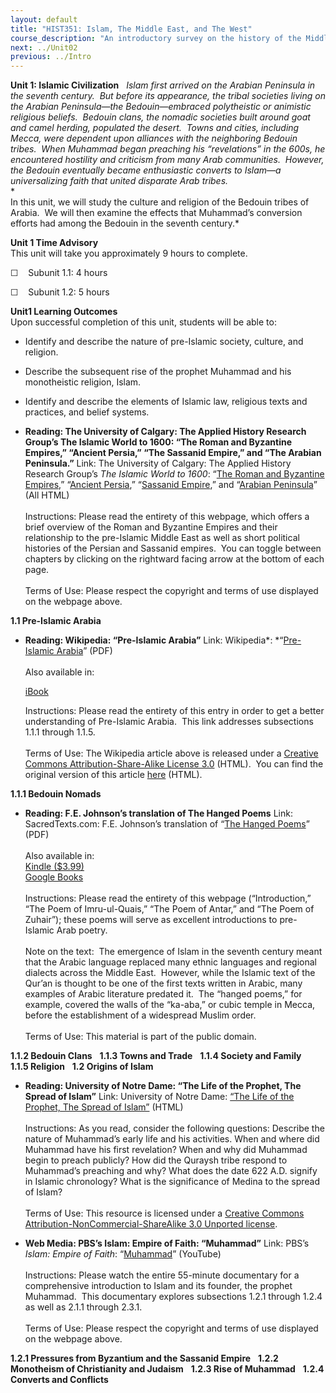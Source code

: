 ```yaml
---
layout: default
title: "HIST351: Islam, The Middle East, and The West"
course_description: "An introductory survey on the history of the Middle East from the rise of Islam in the 7th century to the present, with particular emphasis on the interactions between the Islamic world and the West."
next: ../Unit02
previous: ../Intro
---
```

**Unit 1: Islamic Civilization** <span id="1"></span> 
*Islam first arrived on the Arabian Peninsula in the seventh century. 
But before its appearance, the tribal societies living on the Arabian
Peninsula—the Bedouin—embraced polytheistic or animistic religious
beliefs.  Bedouin clans, the nomadic societies built around goat and
camel herding, populated the desert.  Towns and cities, including Mecca,
were dependent upon alliances with the neighboring Bedouin tribes.  When
Muhammad began preaching his “revelations” in the 600s, he encountered
hostility and criticism from many Arab communities.  However, the
Bedouin eventually became enthusiastic converts to Islam—a
universalizing faith that united disparate Arab tribes.*  
 *             
 In this unit, we will study the culture and religion of the Bedouin
tribes of Arabia.  We will then examine the effects that Muhammad’s
conversion efforts had among the Bedouin in the seventh century.*

**Unit 1 Time Advisory**  
This unit will take you approximately 9 hours to complete.  
  
 ☐    Subunit 1.1: 4 hours  
  
 ☐    Subunit 1.2: 5 hours

**Unit1 Learning Outcomes**  
Upon successful completion of this unit, students will be able to:

-   Identify and describe the nature of pre-Islamic society, culture,
    and religion.
-   Describe the subsequent rise of the prophet Muhammad and his
    monotheistic religion, Islam.
-   Identify and describe the elements of Islamic law, religious texts
    and practices, and belief systems.

-   **Reading: The University of Calgary: The Applied History Research
    Group’s The Islamic World to 1600: “The Roman and Byzantine
    Empires,” “Ancient Persia,” “The Sassanid Empire,” and “The Arabian
    Peninsula.”**
    Link: The University of Calgary: The Applied History Research
    Group’s *The Islamic World to 1600*: “[The Roman and Byzantine
    Empires](http://www.ucalgary.ca/applied_history/tutor/islam/beginnings/),”
    “[Ancient
    Persia](http://www.ucalgary.ca/applied_history/tutor/islam/beginnings),”
    “[Sassanid
    Empire](http://www.ucalgary.ca/applied_history/tutor/islam/beginnings/),”
    and “[Arabian
    Peninsula](https://web.archive.org/web/20130729055125/http://www.ucalgary.ca/applied_history/tutor/islam/beginnings/)”
    (All HTML)  
        
     Instructions: Please read the entirety of this webpage, which
    offers a brief overview of the Roman and Byzantine Empires and their
    relationship to the pre-Islamic Middle East as well as short
    political histories of the Persian and Sassanid empires.  You can
    toggle between chapters by clicking on the rightward facing arrow at
    the bottom of each page.  
        
     Terms of Use: Please respect the copyright and terms of use
    displayed on the webpage above.

**1.1 Pre-Islamic Arabia** <span id="1.1"></span> 
-   **Reading: Wikipedia: “Pre-Islamic Arabia”**
    Link: Wikipedia*: *“[Pre-Islamic
    Arabia](https://resources.saylor.org/archived/wp-content/uploads/2011/08/HIST351-1.1-Pre-Islamic-Arabia.pdf)”
    (PDF)  
        
     Also available in:  

    [iBook](https://resources.saylor.org/archived/wp-content/uploads/2011/08/HIST351-1.1-Pre-Islamic-Arabia-Wikipedia.epub)  
      
     Instructions: Please read the entirety of this entry in order to
    get a better understanding of Pre-Islamic Arabia.  This link
    addresses subsections 1.1.1 through 1.1.5.  
        
     Terms of Use: The Wikipedia article above is released under a
    [Creative Commons Attribution-Share-Alike License
    3.0](http://creativecommons.org/licenses/by-sa/3.0/) (HTML).  You
    can find the original version of this article
    [here](http://en.wikipedia.org/wiki/Pre-Islamic_Arabia) (HTML).

**1.1.1 Bedouin Nomads** <span id="1.1.1"></span> 
-   **Reading: F.E. Johnson’s translation of The Hanged Poems**
    Link: SacredTexts.com: F.E. Johnson’s translation of “[The Hanged
    Poems](https://resources.saylor.org/archived/wp-content/uploads/2011/08/HIST351-1.1.1-The-Hanged-Poems.pdf)”
    (PDF)  
        
     Also available in:  
     [Kindle
    ($3.99)](http://www.amazon.com/The-Hanged-Poems-ebook/dp/B004EHZUUU/ref=sr_1_1?ie=UTF8&m=AG56TWVU5XWC2&s=digital-text&qid=1294678644&sr=1-1)  
     [Google
    Books](http://books.google.com/books?id=uIvo-vls6isC&printsec=frontcover&dq=the+hanged+poems&hl=en&ei=pDorTYeRFcP_lgfY8oCkAQ&sa=X&oi=book_result&ct=result&resnum=1&ved=0CCkQ6AEwAA#v=onepage&q&f=false)  
        
     Instructions: Please read the entirety of this webpage
    (“Introduction,” “The Poem of Imru-ul-Quais,” “The Poem of Antar,”
    and “The Poem of Zuhair”); these poems will serve as excellent
    introductions to pre-Islamic Arab poetry.  
        
     Note on the text:  The emergence of Islam in the seventh century
    meant that the Arabic language replaced many ethnic languages and
    regional dialects across the Middle East.  However, while the
    Islamic text of the Qur’an is thought to be one of the first texts
    written in Arabic, many examples of Arabic literature predated it. 
    The “hanged poems,” for example, covered the walls of the “ka-aba,”
    or cubic temple in Mecca, before the establishment of a widespread
    Muslim order.  
        
     Terms of Use: This material is part of the public domain.

**1.1.2 Bedouin Clans** <span id="1.1.2"></span> 
**1.1.3 Towns and Trade** <span id="1.1.3"></span> 
**1.1.4 Society and Family** <span id="1.1.4"></span> 
**1.1.5 Religion** <span id="1.1.5"></span> 
**1.2 Origins of Islam** <span id="1.2"></span> 
-   **Reading: University of Notre Dame: “The Life of the Prophet, The
    Spread of Islam”**
    Link: University of Notre Dame: [“The Life of the Prophet, The
    Spread of
    Islam”](http://ocw.nd.edu/arabic-and-middle-east-studies/islamic-societies-of-the-middle-east-and-north-africa-religion-history-and-culture/lectures/lecture-2) (HTML)  
        
     Instructions: As you read, consider the following questions:
    Describe the nature of Muhammad’s early life and his activities.
    When and where did Muhammad have his first revelation? When and why
    did Muhammad begin to preach publicly? How did the Quraysh tribe
    respond to Muhammad’s preaching and why? What does the date 622 A.D.
    signify in Islamic chronology? What is the significance of Medina to
    the spread of Islam?  
        
     Terms of Use: This resource is licensed under a [Creative Commons
    Attribution-NonCommercial-ShareAlike 3.0 Unported
    license](http://creativecommons.org/licenses/by-nc-sa/3.0/).

-   **Web Media: PBS’s Islam: Empire of Faith: “Muhammad”**
    Link: PBS’s *Islam: Empire of Faith*:
    “[Muhammad](http://www.youtube.com/watch?v=nAzKieYLjTY)” (YouTube)  
         
     Instructions: Please watch the entire 55-minute documentary for a
    comprehensive introduction to Islam and its founder, the prophet
    Muhammad.  This documentary explores subsections 1.2.1 through 1.2.4
    as well as 2.1.1 through 2.3.1.  
        
     Terms of Use: Please respect the copyright and terms of use
    displayed on the webpage above.

**1.2.1 Pressures from Byzantium and the Sassanid Empire** <span
id="1.2.1"></span> 
**1.2.2 Monotheism of Christianity and Judaism** <span
id="1.2.2"></span> 
**1.2.3 Rise of Muhammad** <span id="1.2.3"></span> 
**1.2.4 Converts and Conflicts** <span id="1.2.4"></span> 
